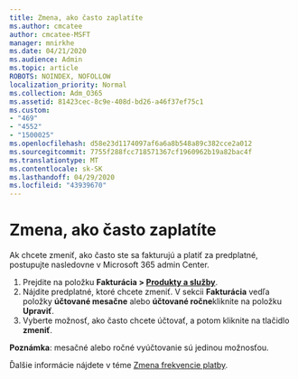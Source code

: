 ```yaml
---
title: Zmena, ako často zaplatíte
ms.author: cmcatee
author: cmcatee-MSFT
manager: mnirkhe
ms.date: 04/21/2020
ms.audience: Admin
ms.topic: article
ROBOTS: NOINDEX, NOFOLLOW
localization_priority: Normal
ms.collection: Adm_O365
ms.assetid: 81423cec-8c9e-408d-bd26-a46f37ef75c1
ms.custom:
- "469"
- "4552"
- "1500025"
ms.openlocfilehash: d58e23d1174097af6a6a8b548a89c382cce2a012
ms.sourcegitcommit: 7755f288fcc718571367cf1960962b19a82bac4f
ms.translationtype: MT
ms.contentlocale: sk-SK
ms.lasthandoff: 04/29/2020
ms.locfileid: "43939670"
---
```

# <a name="change-how-often-you-pay"></a>Zmena, ako často zaplatíte

Ak chcete zmeniť, ako často ste sa fakturujú a platiť za predplatné, postupujte nasledovne v Microsoft 365 admin Center. 
1. Prejdite na položku **Fakturácia > [Produkty a služby](https://go.microsoft.com/fwlink/p/?linkid=842054)**.
2. Nájdite predplatné, ktoré chcete zmeniť. V sekcii **Fakturácia** vedľa položky **účtované mesačne** alebo **účtované ročne**kliknite na položku **Upraviť**. 
3. Vyberte možnosť, ako často chcete účtovať, a potom kliknite na tlačidlo **zmeniť**.

**Poznámka**: mesačné alebo ročné vyúčtovanie sú jedinou možnosťou.

Ďalšie informácie nájdete v téme [Zmena frekvencie platby](https://docs.microsoft.com/microsoft-365/commerce/billing-and-payments/change-payment-frequency?view=o365-worldwide).
